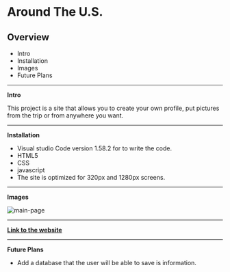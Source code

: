 # Around The U.S.

## Overview

* Intro
* Installation
* Images
* Future Plans	

-----------------------------------------------

**Intro**

This project is a site that allows you to create your own profile, put pictures from the trip or from anywhere you want.

-----------------------------------------------

**Installation**

* Visual studio Code version 1.58.2 for to write the code.
* HTML5
* CSS
* javascript
* The site is optimized for 320px and 1280px screens.

-----------------------------------------------

**Images**

![main-page](/images-for-Readme/main-page.png)

-----------------------------------------------

**[Link to the website]()**

-----------------------------------------------

**Future Plans**

* Add a database that the user will be able to save is information.	